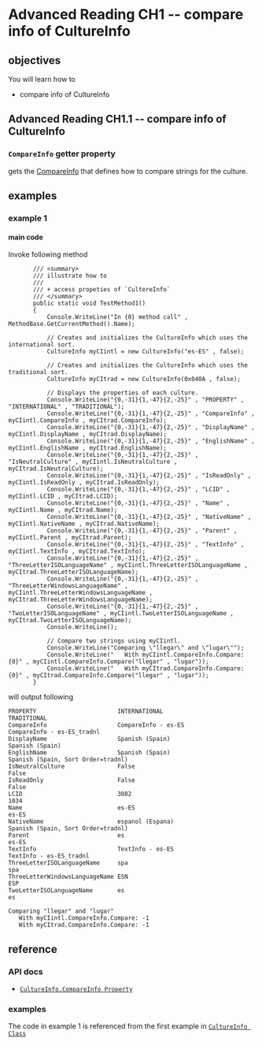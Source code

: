 # Advanced Reading CH1 -- compare info of CultureInfo
## objectives
You will learn how to 

+ compare info of CultureInfo

## Advanced Reading CH1.1 -- compare info of CultureInfo
### `CompareInfo` getter property
gets the [CompareInfo](https://learn.microsoft.com/en-us/dotnet/api/system.globalization.compareinfo?view=net-8.0) that defines how to compare strings for the culture.

## examples
### example 1
#### main code
Invoke following method

```
       /// <summary>
       /// illustrate how to
       /// 
       /// + access propeties of `CultereInfo`
       /// </summary>
       public static void TestMethod1()
       {
           Console.WriteLine("In {0} method call" , MethodBase.GetCurrentMethod().Name);

           // Creates and initializes the CultureInfo which uses the international sort.
           CultureInfo myCIintl = new CultureInfo("es-ES" , false);

           // Creates and initializes the CultureInfo which uses the traditional sort.
           CultureInfo myCItrad = new CultureInfo(0x040A , false);

           // Displays the properties of each culture.
           Console.WriteLine("{0,-31}{1,-47}{2,-25}" , "PROPERTY" , "INTERNATIONAL" , "TRADITIONAL");
           Console.WriteLine("{0,-31}{1,-47}{2,-25}" , "CompareInfo" , myCIintl.CompareInfo , myCItrad.CompareInfo);
           Console.WriteLine("{0,-31}{1,-47}{2,-25}" , "DisplayName" , myCIintl.DisplayName , myCItrad.DisplayName);
           Console.WriteLine("{0,-31}{1,-47}{2,-25}" , "EnglishName" , myCIintl.EnglishName , myCItrad.EnglishName);
           Console.WriteLine("{0,-31}{1,-47}{2,-25}" , "IsNeutralCulture" , myCIintl.IsNeutralCulture , myCItrad.IsNeutralCulture);
           Console.WriteLine("{0,-31}{1,-47}{2,-25}" , "IsReadOnly" , myCIintl.IsReadOnly , myCItrad.IsReadOnly);
           Console.WriteLine("{0,-31}{1,-47}{2,-25}" , "LCID" , myCIintl.LCID , myCItrad.LCID);
           Console.WriteLine("{0,-31}{1,-47}{2,-25}" , "Name" , myCIintl.Name , myCItrad.Name);
           Console.WriteLine("{0,-31}{1,-47}{2,-25}" , "NativeName" , myCIintl.NativeName , myCItrad.NativeName);
           Console.WriteLine("{0,-31}{1,-47}{2,-25}" , "Parent" , myCIintl.Parent , myCItrad.Parent);
           Console.WriteLine("{0,-31}{1,-47}{2,-25}" , "TextInfo" , myCIintl.TextInfo , myCItrad.TextInfo);
           Console.WriteLine("{0,-31}{1,-47}{2,-25}" , "ThreeLetterISOLanguageName" , myCIintl.ThreeLetterISOLanguageName , myCItrad.ThreeLetterISOLanguageName);
           Console.WriteLine("{0,-31}{1,-47}{2,-25}" , "ThreeLetterWindowsLanguageName" , myCIintl.ThreeLetterWindowsLanguageName , myCItrad.ThreeLetterWindowsLanguageName);
           Console.WriteLine("{0,-31}{1,-47}{2,-25}" , "TwoLetterISOLanguageName" , myCIintl.TwoLetterISOLanguageName , myCItrad.TwoLetterISOLanguageName);
           Console.WriteLine();

           // Compare two strings using myCIintl.
           Console.WriteLine("Comparing \"llegar\" and \"lugar\"");
           Console.WriteLine("   With myCIintl.CompareInfo.Compare: {0}" , myCIintl.CompareInfo.Compare("llegar" , "lugar"));
           Console.WriteLine("   With myCItrad.CompareInfo.Compare: {0}" , myCItrad.CompareInfo.Compare("llegar" , "lugar"));
       }
```

will output following

```
PROPERTY                       INTERNATIONAL                                  TRADITIONAL
CompareInfo                    CompareInfo - es-ES                            CompareInfo - es-ES_tradnl
DisplayName                    Spanish (Spain)                                Spanish (Spain)
EnglishName                    Spanish (Spain)                                Spanish (Spain, Sort Order=tradnl)
IsNeutralCulture               False                                          False
IsReadOnly                     False                                          False
LCID                           3082                                           1034
Name                           es-ES                                          es-ES
NativeName                     espanol (Espana)                               Spanish (Spain, Sort Order=tradnl)
Parent                         es                                             es-ES
TextInfo                       TextInfo - es-ES                               TextInfo - es-ES_tradnl
ThreeLetterISOLanguageName     spa                                            spa
ThreeLetterWindowsLanguageName ESN                                            ESP
TwoLetterISOLanguageName       es                                             es

Comparing "llegar" and "lugar"
   With myCIintl.CompareInfo.Compare: -1
   With myCItrad.CompareInfo.Compare: -1
```

## reference
### API docs
+ [`CultureInfo.CompareInfo Property`](https://learn.microsoft.com/en-us/dotnet/api/system.globalization.cultureinfo.compareinfo?view=net-8.0)

### examples
The code in example 1 is referenced from the first example in [`CultureInfo Class`](https://learn.microsoft.com/en-us/dotnet/api/system.globalization.cultureinfo?view=net-8.0)
